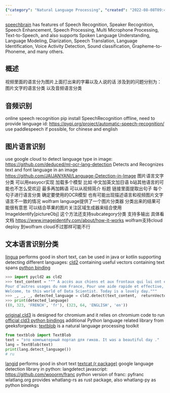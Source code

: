 ```yaml
---
{"category": "Natural Language Processing", "created": "2022-08-08T09:47:54.000Z", "date": "2022-08-08 09:47:54", "description": "This article delves into the process of identifying languages in videos through the utilization of various tools, such as SpeechRecognition, paddlespeech, Google Cloud ML, EasyOCR, langid, textcat, and more. These tools facilitate language detection in both audio and textual content within videos.", "modified": "2022-12-06T15:46:21.286Z", "tags": ["audio analysis", "language classification", "language recognization", "localization", "OCR", "pyjom", "speech recognization"], "title": "识别视频语言"}
---
```

[speechbrain](https://speechbrain.github.io/) has features of Speech Recognition, Speaker Recognition, Speech Enhancement, Speech Processing, Multi Microphone Processing, Text-to-Speech, and also supports Spoken Language Understanding, Language Modeling, Diarization, Speech Translation, Language Identification, Voice Activity Detection, Sound classification, Grapheme-to-Phoneme, and many others.
## 概述
视频里面的语言分为图片上面打出来的字幕以及人说的话
涉及到的问题分别为： 图片文字的语言分类 以及音频语言分类
## 音频识别
online speech recognition
pip install SpeechRecognition
offline, need to provide language id:
https://pypi.org/project/automatic-speech-recognition/
use paddlespeech if possible, for chinese and english
## 图片语言识别
use google cloud to detect language type in image:
https://github.com/deduced/ml-ocr-lang-detection
Detects and Recognizes text and font language in an image
https://github.com/JAIJANYANI/Language-Detection-in-Image
图片语言文字分类 可以用easyocr实现 加载多个模型 比如 中文加英文加日语 b站其他语言的可能也不怎么受欢迎 最多再加韩语
可以从视频简介 标题 链接里面提取出句子 每个句子进行语言分类 确定要使用的OCR模型 也有可能出现描述语言和视频图片文字语言不一致的情况
wolfram language提供了一个图片分类器 分类出来的结果可能很有意思 可以结合苹果的图片关注区域生成器来结合使用
ImageIdentify[pictureObj]
这个方法还支持subcategory分类 支持多输出 具体看文档
https://www.imageidentify.com/about/how-it-works
wolfram支持cloud deploy 到wolfram cloud不过那样可能不行
## 文本语言识别分类
[lingua](https://github.com/pemistahl/lingua) performs good in short text, can be used in java or kotlin
supporting detecting different languages:
[cld2](https://github.com/ropensci/cld2) containing useful vectors containing text spans [python binding](https://pypi.org/project/pycld2/)
```python
>>> import pycld2 as cld2
>>> text_content = """ A accès aux chiens et aux frontaux qui lui ont été il peut consulter et modifier ses collections et exporter Cet article concerne le pays européen aujourd’hui appelé République française.
Pour d’autres usages du nom France, Pour une aide rapide et effective, veuiller trouver votre aide dans le menu ci-dessus.
Welcome, to this world of Data Scientist. Today is a lovely day."""
>>> _, _, _, detected_language = cld2.detect(text_content,  returnVectors=True)
>>> print(detected_language)
((0, 323, 'FRENCH', 'fr'), (323, 64, 'ENGLISH', 'en'))
```
[original cld3](https://github.com/google/cld3) is designed for chromium and it relies on chromium code to run
[official cld3 python bindings](https://pypi.org/project/gcld3/)
additional Python language related library from geeksforgeeks:
[textblob](https://textblob.readthedocs.io/en/dev/) is a natural language processing toolkit
```python
from textblob import TextBlob
text = "это компьютерный портал для гиков. It was a beautiful day ."
lang = TextBlob(text)
print(lang.detect_language())
# ru
```
[langid](https://github.com/saffsd/langid.py) performs good in short text
[textcat (r package)](https://cran.r-project.org/package=textcat)
google language detection library in python: langdetect
javascript:
https://github.com/wooorm/franc
python version of franc:
pyfranc
wlatlang.org provides whatlang-rs as rust package, also whatlang-py as python bindings
